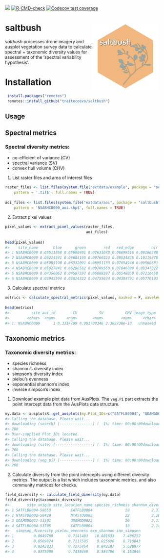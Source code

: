 
<!-- README.md is generated from README.Rmd. Please edit that file -->
<!-- badges: start -->

[![](https://img.shields.io/badge/lifecycle-experimental-orange.svg)](https://lifecycle.r-lib.org/articles/stages.html#experimental)
[![R-CMD-check](https://github.com/traitecoevo/saltbush/actions/workflows/R-CMD-check.yaml/badge.svg)](https://github.com/traitecoevo/saltbush/actions/workflows/R-CMD-check.yaml)
[![Codecov test
coverage](https://codecov.io/gh/traitecoevo/saltbush/graph/badge.svg)](https://app.codecov.io/gh/traitecoevo/saltbush)
<!-- badges: end -->

# saltbush <img src="man/figures/saltbush_hex.png" align="right" width="220"/>

*saltbush* processes drone imagery and ausplot vegetation survey data to
calculate spectral + taxonomic diversity values for assessment of the
‘spectral variability hypothesis’.

# Installation

``` r
 install.packages("remotes")
 remotes::install_github("traitecoevo/saltbush")
```

## Usage

## Spectral metrics

### Spectral diversity metrics:

- co-efficient of variance (CV)
- spectral variance (SV)
- convex hull volume (CHV)

1.  List raster files and area of interest files

``` r
raster_files <- list.files(system.file("extdata/example", package = "saltbush"),
    pattern = '.tif$', full.names = TRUE)

aoi_files <- list.files(system.file("extdata/aoi", package = "saltbush"),
    pattern = 'NSABHC0009_aoi.shp$', full.names = TRUE)
```

2.  Extract pixel values

``` r
pixel_values <- extract_pixel_values(raster_files, 
                                     aoi_files)

head(pixel_values)  
#>    site_name       blue      green        red   red_edge        nir aoi_id
#> 1 NSABHC0009 0.05511368 0.05600401 0.07633078 0.06699516 0.08160288      1
#> 2 NSABHC0009 0.06224341 0.06684195 0.09760323 0.08534835 0.10119278      1
#> 3 NSABHC0009 0.05985198 0.06332091 0.08991133 0.07894940 0.09560681      1
#> 4 NSABHC0009 0.05927841 0.06296582 0.08709560 0.07646009 0.09347322      1
#> 5 NSABHC0009 0.04356062 0.04587397 0.06008397 0.05540059 0.07216450      1
#> 6 NSABHC0009 0.03945594 0.03824322 0.04755034 0.04384791 0.05770193      1
```

3.  Calculate spectral metrics

``` r
metrics <- calculate_spectral_metrics(pixel_values, masked = F, wavelengths = colnames(pixel_values[, 2:6]), rarefaction = F)

head(metrics)
#>          site aoi_id        CV          SV          CHV image_type
#>        <char>  <num>     <num>       <num>        <num>     <char>
#> 1: NSABHC0009      1 0.3314709 0.001708346 3.302738e-10   unmasked
```

## Taxonomic metrics

### Taxonomic diversity metrics:

- species richness
- shannon’s diversity index
- simpson’s diversity index
- pielou’s evenness
- exponential shannon’s index
- inverse simpson’s index

1.  Download example plot data from AusPlots. The `veg.PI` part extracts
    the point intercept data from the AusPlots data structure.

``` r
my.data <- ausplotsR::get_ausplots(my.Plot_IDs=c("SATFLB0004", "QDAMGD0022", "NTASTU0002"), veg.PI=TRUE)$veg.PI
#> Calling the database. Please wait...
#> downloading (search) [---------------] (  1%) time: 00:00:00downloading (search) [===============] (100%) time: 00:00:00
#> 200
#> User-supplied Plot_IDs located.
#> Calling the database. Please wait...
#> downloading (site) [-----------------] (  1%) time: 00:00:00downloading (site) [=================] (100%) time: 00:00:00
#> 200
#> Calling the database. Please wait...
#> downloading (veg_pi) [---------------] (  1%) time: 00:00:00downloading (veg_pi) [===============] (100%) time: 00:00:00
#> 200
```

2.  Calculate diversity from the point intercepts using different
    diversity metrics. The output is a list which includes taxonomic
    metrics, and also community matrices for checks.

``` r
field_diversity <- calculate_field_diversity(my.data)
field_diversity$taxonomic_diversity
#>        site_unique site_location_name species_richness shannon_diversity
#> 1 SATFLB0004-58658         SATFLB0004               28          2.379688
#> 2 NTASTU0002-58429         NTASTU0002               22          2.200076
#> 3 QDAMGD0022-53501         QDAMGD0022               20          2.179534
#> 4 SATFLB0004-53705         SATFLB0004               18          2.149992
#>   simpson_diversity pielou_evenness exp_shannon inv_simpson
#> 1         0.8649789       0.7141483   10.801533    7.406252
#> 2         0.8509874       0.7117585    9.025696    6.710843
#> 3         0.8242833       0.7275464    8.842187    5.690977
#> 4         0.8375000       0.7438460    8.584786    6.153846
```
